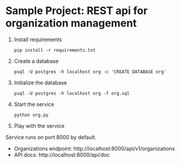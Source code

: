 # Sample Project: REST api for organization management


1. Install requirements

    ```
    pip install -r requirements.txt
    ```

2. Create a database

    ```
    psql -U postgres -h localhost org -c 'CREATE DATABASE org'
    ```

3. Initialize the database

    ```
    psql -U postgres -h localhost org -f org.sql
    ```

4. Start the service

    ```
    python org.py
    ```

5. Play with the service

Service runs on port 8000 by default.

- Organizations endpoint: http://localhost:8000/api/v1/organizations
- API docs: http://localhost:8000/api/doc